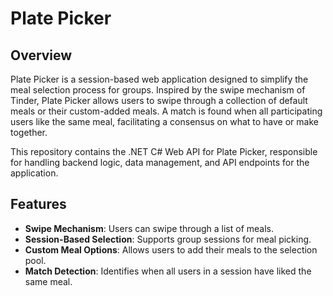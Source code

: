 # Plate Picker

## Overview
Plate Picker is a session-based web application designed to simplify the meal selection process for groups. Inspired by the swipe mechanism of Tinder, Plate Picker allows users to swipe through a collection of default meals or their custom-added meals. A match is found when all participating users like the same meal, facilitating a consensus on what to have or make together.

This repository contains the .NET C# Web API for Plate Picker, responsible for handling backend logic, data management, and API endpoints for the application.

## Features
- **Swipe Mechanism**: Users can swipe through a list of meals.
- **Session-Based Selection**: Supports group sessions for meal picking.
- **Custom Meal Options**: Allows users to add their meals to the selection pool.
- **Match Detection**: Identifies when all users in a session have liked the same meal.
